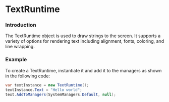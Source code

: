 # TextRuntime

### Introduction

The TextRuntime object is used to draw strings to the screen. It supports a variety of options for rendering text including alignment, fonts, coloring, and line wrapping.

### Example

To create a TextRuntime, instantiate it and add it to the managers as shown in the following code:

```csharp
var textInstance = new TextRuntime();
textInstance.Text = "Hello world";
text.AddToManagers(SystemManagers.Default, null);
```
